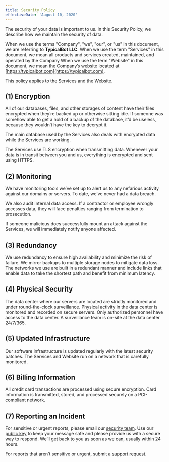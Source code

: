 ```yaml
---
title: Security Policy
effectiveDate: 'August 10, 2020'
---
```


The security of your data is important to us. In this Security Policy, we describe how we maintain the security of data.

When we use the terms "Company", "we", "our", or "us" in this document, we are referring to **TypicalBot LLC**. When we use the term "Services" in this document, we mean all products and services created, maintained, and operated by the Company When we use the term "Website" in this document, we mean the Company’s website located at [https://typicalbot.com](https://typicalbot.com).

This policy applies to the Services and the Website.


## (1) Encryption

All of our databases, files, and other storages of content have their files encrypted when they’re backed up or otherwise sitting idle. If someone was somehow able to get a hold of a backup of the database, it’d be useless, because they wouldn’t have the key to decrypt it.

The main database used by the Services also deals with encrypted data while the Services are working.

The Services use TLS encryption when transmitting data. Whenever your data is in transit between you and us, everything is encrypted and sent using HTTPS.


## (2) Monitoring

We have monitoring tools we’ve set up to alert us to any nefarious activity against our domains or servers. To date, we’ve never had a data breach.

We also audit internal data access. If a contractor or employee wrongly accesses data, they will face penalties ranging from termination to prosecution.

If someone malicious does successfully mount an attack against the Services, we will immediately notify anyone affected.


## (3) Redundancy

We use redundancy to ensure high availability and minimize the risk of failure. We mirror backups to multiple storage nodes to mitigate data loss. The networks we use are built in a redundant manner and include links that enable data to take the shortest path and benefit from minimum latency.


## (4) Physical Security

The data center where our servers are located are strictly monitored and under round-the-clock surveillance. Physical activity in the data center is monitored and recorded on secure servers. Only authorized personnel have access to the data center. A surveillance team is on-site at the data center 24/7/365.


## (5) Updated Infrastructure

Our software infrastructure is updated regularly with the latest security patches. The Services and Website run on a network that is carefully monitored.


## (6) Billing Information

All credit card transactions are processed using secure encryption. Card information is transmitted, stored, and processed securely on a PCI-compliant network.


## (7) Reporting an Incident

For sensitive or urgent reports, please email our [security team](mailto:security@typicalbot.com). Use our [public key](https://typicalbot.com/contact/pgp) to keep your message safe and please provide us with a secure way to respond. We’ll get back to you as soon as we can, usually within 24 hours.

For reports that aren’t sensitive or urgent, submit a [support request](mailto:support@typicalbot.com).
